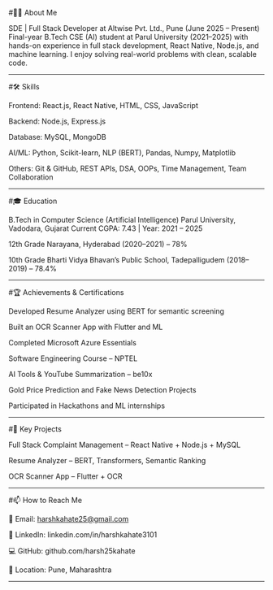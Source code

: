 #👨‍💻 About Me

SDE | Full Stack Developer at Altwise Pvt. Ltd., Pune (June 2025 – Present)
Final-year B.Tech CSE (AI) student at Parul University (2021–2025) with hands-on experience in full stack development, React Native, Node.js, and machine learning. I enjoy solving real-world problems with clean, scalable code.

----------------------------------------------------------------------------------------------------------------------------------------------------------------------------------------------------------------

#🛠 Skills

Frontend: React.js, React Native, HTML, CSS, JavaScript

Backend: Node.js, Express.js

Database: MySQL, MongoDB

AI/ML: Python, Scikit-learn, NLP (BERT), Pandas, Numpy, Matplotlib

Others: Git & GitHub, REST APIs, DSA, OOPs, Time Management, Team Collaboration

---------------------------------------------------------------------------------------------------------------------------------------------------------------------------------------------------------------------

#🎓 Education

B.Tech in Computer Science (Artificial Intelligence)
Parul University, Vadodara, Gujarat
Current CGPA: 7.43 | Year: 2021 – 2025

12th Grade
Narayana, Hyderabad (2020–2021) – 78%

10th Grade
Bharti Vidya Bhavan’s Public School, Tadepalligudem (2018–2019) – 78.4%

------------------------------------------------------------------------------------------------------------------------------------------------------------------------------------------------------------------

#🏆 Achievements & Certifications

Developed Resume Analyzer using BERT for semantic screening

Built an OCR Scanner App with Flutter and ML

Completed Microsoft Azure Essentials

Software Engineering Course – NPTEL

AI Tools & YouTube Summarization – be10x

Gold Price Prediction and Fake News Detection Projects

Participated in Hackathons and ML internships

---------------------------------------------------------------------------------------------------------------------------------------------------------------------------------------------------------------------

#📁 Key Projects

Full Stack Complaint Management – React Native + Node.js + MySQL

Resume Analyzer – BERT, Transformers, Semantic Ranking

OCR Scanner App – Flutter + OCR

--------------------------------------------------------------------------------------------------------------------------------------------------------------------------------------------------------------------

#📫 How to Reach Me

📧 Email: harshkahate25@gmail.com

🔗 LinkedIn: linkedin.com/in/harshkahate3101

💻 GitHub: github.com/harsh25kahate

📍 Location: Pune, Maharashtra

--------------------------------------------------------------------------------------------------------------------------------------------------------------------------------------------------------------------
